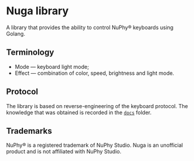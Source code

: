 # Nuga library

A library that provides the ability to control NuPhy® keyboards using Golang.

## Terminology

- Mode — keyboard light mode;
- Effect — combination of color, speed, brightness and light mode.

## Protocol

The library is based on reverse-engineering of the keyboard protocol. The knowledge that was obtained is recorded in the [`docs`](./docs/) folder.

## Trademarks

NuPhy® is a registered trademark of NuPhy Studio. Nuga is an unofficial product and is not affiliated with NuPhy Studio.

